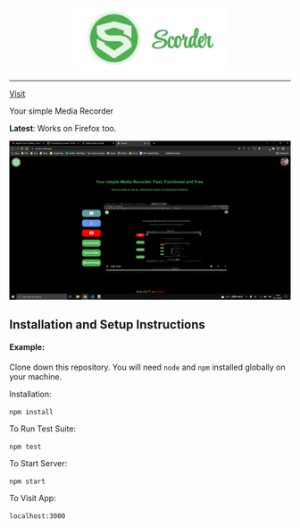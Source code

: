 <p align="center">
  <img src="SS/markdown.PNG" />
</p>
<hr/>

[Visit](https://scorder.xyz)

Your simple Media Recorder

<b>Latest</b>: Works on Firefox too.

<p align="center">
  <img src="SS/Screenshot.PNG" />
</p>

## Installation and Setup Instructions

#### Example:

Clone down this repository. You will need `node` and `npm` installed globally on your machine.

Installation:

`npm install`

To Run Test Suite:

`npm test`

To Start Server:

`npm start`

To Visit App:

`localhost:3000`
